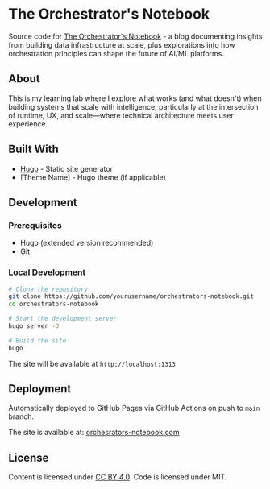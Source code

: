 # The Orchestrator's Notebook

Source code for [The Orchestrator's Notebook](https://your-blog-url.com) - a blog documenting insights from building data infrastructure at scale, plus explorations into how orchestration principles can shape the future of AI/ML platforms.

## About

This is my learning lab where I explore what works (and what doesn't) when building systems that scale with intelligence, particularly at the intersection of runtime, UX, and scale—where technical architecture meets user experience.

## Built With

- [Hugo](https://gohugo.io/) - Static site generator
- [Theme Name] - Hugo theme (if applicable)

## Development

### Prerequisites

- Hugo (extended version recommended)
- Git

### Local Development

```bash
# Clone the repository
git clone https://github.com/yourusername/orchestrators-notebook.git
cd orchestrators-notebook

# Start the development server
hugo server -D

# Build the site
hugo
```

The site will be available at `http://localhost:1313`

## Deployment

Automatically deployed to GitHub Pages via GitHub Actions on push to `main` branch.

The site is available at: [orchesrators-notebook.com](https://www.orchestratorsnotebook.com)

## License

Content is licensed under [CC BY 4.0](https://creativecommons.org/licenses/by/4.0/). Code is licensed under MIT.

